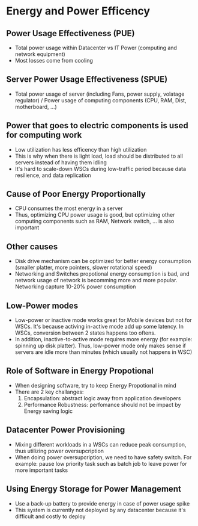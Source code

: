 # Energy and Power Efficency
## Power Usage Effectiveness (PUE)
- Total power usage within Datacenter vs IT Power (computing and network equipment)
- Most losses come from cooling

## Server Power Usage Effectiveness (SPUE)
- Total power usage of server (including Fans, power supply, volatage regulator) / Power usage of computing components (CPU, RAM, Dist, motherboard, ...)

## Power that goes to electric components is used for computing work
- Low utilization has less efficency than high utilization
- This is why when there is light load, load should be distributed to all servers instead of having them idling
- It's hard to scale-down WSCs during low-traffic period because data resilience, and data replication

## Cause of Poor Energy Proportionally
- CPU consumes the most energy in a server
- Thus, optimizing CPU power usage is good, but optimizing other computing components such as RAM, Network switch, ... is also important

## Other causes
- Disk drive mechanism can be optimized for better energy consumption (smaller platter, more pointers, slower rotational speed)
- Networking and Switches propotional energy consumption is bad, and network usage of network is becomming more and more popular. Networking capture 10-20% power consumption

## Low-Power modes
- Low-power or inactive mode works great for Mobile devices but not for WSCs. It's because activing in-active mode add up some latency. In WSCs, conversion between 2 states happens too oftens.
- In addition, inactive-to-active mode requires more energy (for example: spinning up disk platter). Thus, low-power mode only makes sense if servers are idle more than minutes (which usually not happens in WSC)

## Role of Software in Energy Propotional
- When designing software, try to keep Energy Propotional in mind
- There are 2 key challanges:
    1. Encapsulation: abstract logic away from application developers
    2. Performance Robustness: perfomance should not be impact by Energy saving logic

## Datacenter Power Provisioning
- Mixing different workloads in a WSCs can reduce peak consumption, thus utilizing power oversupcription
- When doing power oversupcription, we need to have safety switch. For example: pause low priority task such as batch job to leave power for more important tasks

## Using Energy Storage for Power Management
- Use a back-up battery to provide energy in case of power usage spike
- This system is currently not deployed by any datacenter because it's difficult and costly to deploy

